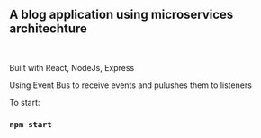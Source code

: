## A blog application using microservices architechture

<br />

Built with React, NodeJs, Express

Using Event Bus to receive events and pulushes them to listeners

To start:

### `npm start`
